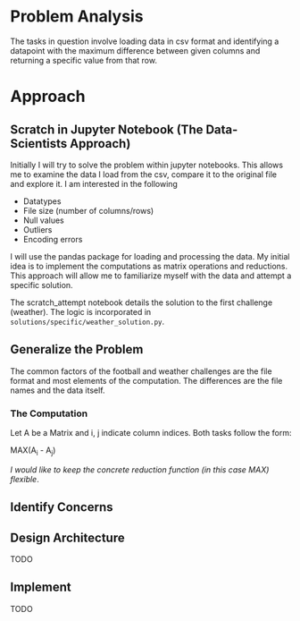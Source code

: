 # Problem Analysis
The tasks in question involve loading data in csv format and identifying a datapoint with the maximum difference between given columns and returning a specific value from that row. 

# Approach
## Scratch in Jupyter Notebook (The Data-Scientists Approach)
Initially I will try to solve the problem within jupyter notebooks. 
This allows me to examine the data I load from the csv, compare it to the original file and explore it. I am interested in the following
- Datatypes
- File size (number of columns/rows)
- Null values
- Outliers
- Encoding errors

I will use the pandas package for loading and processing the data. My initial idea is to implement the computations as 
matrix operations and reductions. 
This approach will allow me to familiarize myself with the data and attempt a specific solution.

The scratch_attempt notebook details the solution to the first challenge (weather). The logic is incorporated in 
`solutions/specific/weather_solution.py`.
## Generalize the Problem
The common factors of the football and weather challenges are the file format and most elements of the computation.
The differences are the file names and the data itself.
### The Computation
Let A be a Matrix and i, j indicate column indices. Both tasks follow the form:

MAX(A<sub>i</sub> - A<sub>j</sub>)

_I would like to keep the concrete reduction function (in this case MAX) flexible_.
## Identify Concerns

## Design Architecture
TODO
## Implement
TODO